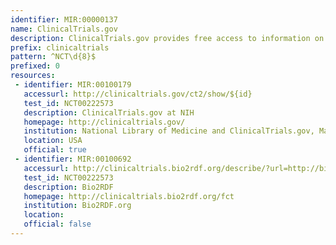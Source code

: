 ```yaml
---
identifier: MIR:00000137
name: ClinicalTrials.gov
description: ClinicalTrials.gov provides free access to information on clinical studies for a wide range of diseases and conditions. Studies listed in the database are conducted in 175 countries
prefix: clinicaltrials
pattern: ^NCT\d{8}$
prefixed: 0
resources:
 - identifier: MIR:00100179
   accessurl: http://clinicaltrials.gov/ct2/show/${id}
   test_id: NCT00222573
   description: ClinicalTrials.gov at NIH
   homepage: http://clinicaltrials.gov/
   institution: National Library of Medicine and ClinicalTrials.gov, Maryland
   location: USA
   official: true
 - identifier: MIR:00100692
   accessurl: http://clinicaltrials.bio2rdf.org/describe/?url=http://bio2rdf.org/clinicaltrials:${id}
   test_id: NCT00222573
   description: Bio2RDF
   homepage: http://clinicaltrials.bio2rdf.org/fct
   institution: Bio2RDF.org
   location: 
   official: false
---
```

